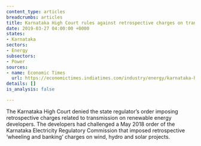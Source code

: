 ```yaml
---
content_type: articles
breadcrumbs: articles
title: Karnataka High Court rules against retrospective charges on transmission
date: 2019-03-27 04:00:00 +0000
states:
- Karnataka
sectors:
- Energy
subsectors:
- Power
sources:
- name: Economic Times
  url: https://economictimes.indiatimes.com/industry/energy/karnataka-high-court-offers-relief-to-renewable-energy-companies/articleshow/68455737.cms
details: []
is_analysis: false

---
```

The Karnataka High Court denied the state regulator’s order imposing retrospective charges related to transmission on renewable energy developers. The developers had challenged a May 2018 order of the Karnataka Electricity Regulatory Commission that imposed retrospective ‘wheeling and banking’ charges on wind, hydro and solar projects.